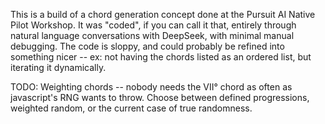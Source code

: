 This is a build of a chord generation concept done at the Pursuit AI Native Pilot Workshop.
It was "coded", if you can call it that, entirely through natural language conversations with DeepSeek, with minimal manual debugging.
The code is sloppy, and could probably be refined into something nicer -- ex: not having the chords listed as an ordered list, but iterating it dynamically.

TODO: Weighting chords -- nobody needs the VII° chord as often as javascript's RNG wants to throw.
Choose between defined progressions, weighted random, or the current case of true randomness.
